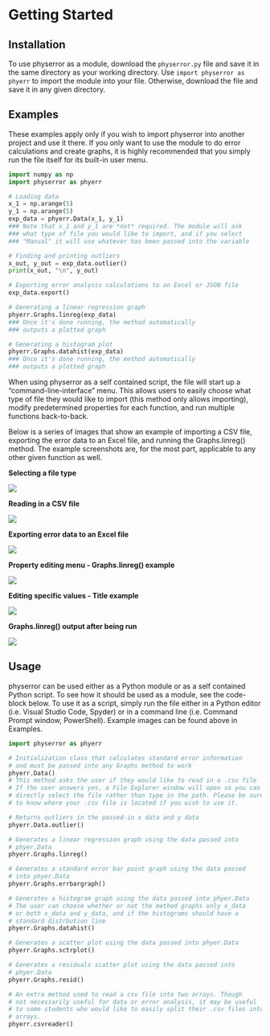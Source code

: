 <!-- physerror documentation master file, created by
sphinx-quickstart on Tue Apr  2 12:58:06 2024.
You can adapt this file completely to your liking, but it should at least
contain the root `toctree` directive. -->

Getting Started
===============

Installation
------------

To use physerror as a module, download the `physerror.py` file and save it in the same directory as your working directory. Use
`import physerror as phyerr` to import the module into your file. Otherwise, download the file and save it in any given directory.

Examples
--------

These examples apply only if you wish to import physerror into another project and use it there. If you only want to use the module
to do error calculations and create graphs, it is highly recommended that you simply run the file itself for its built-in user menu.

```python
import numpy as np
import physerror as phyerr

# Loading data
x_1 = np.arange(5)
y_1 = np.arange(5)
exp_data = phyerr.Data(x_1, y_1)
### Note that x_1 and y_1 are *not* required. The module will ask
### what type of file you would like to import, and if you select
### "Manual" it will use whatever has been passed into the variable

# Finding and printing outliers
x_out, y_out = exp_data.outlier()
print(x_out, "\n", y_out)

# Exporting error analysis calculations to an Excel or JSON file
exp_data.export()

# Generating a linear regression graph
phyerr.Graphs.linreg(exp_data)
### Once it's done running, the method automatically
### outputs a plotted graph

# Generating a histogram plot
phyerr.Graphs.datahist(exp_data)
### Once it's done running, the method automatically
### outputs a plotted graph
```

When using physerror as a self contained script, the file will start up a “command-line-interface” menu. This allows
users to easily choose what type of file they would like to import (this method only allows importing), modify predetermined
properties for each function, and run multiple functions back-to-back.

Below is a series of images that show an example of importing a CSV file, exporting the error data to an Excel file, and running
the Graphs.linreg() method. The example screenshots are, for the most part, applicable to any other given function as well.

**Selecting a file type**

![](https://i.ibb.co/RNKyLf6/file-select.png)

**Reading in a CSV file**

![](https://i.ibb.co/TMDSjrj/csv-read.png)

**Exporting error data to an Excel file**

![](https://i.ibb.co/B32GMGs/excel-export.png)

**Property editing menu - Graphs.linreg() example**

![](https://i.ibb.co/xgY3WvS/prop-edit-linreg.png)

**Editing specific values - Title example**

![](https://i.ibb.co/ThhKKxq/prop-edit-gen.png)

**Graphs.linreg() output after being run**

![](https://i.ibb.co/DfJ9Y8j/linreg-example.png)

Usage
-----

physerror can be used either as a Python module or as a self contained Python script. To see how it should
be used as a module, see the code-block below. To use it as a script, simply run the file either in a Python
editor (i.e. Visual Studio Code, Spyder) or in a command line (i.e. Command Prompt window, PowerShell). Example
images can be found above in Examples.

```python
import physerror as phyerr

# Initialization class that calculates standard error information
# and must be passed into any Graphs method to work
phyerr.Data()
# This method asks the user if they would like to read in a .csv file
# If the user answers yes, a File Explorer window will open so you can
# directly select the file rather than type in the path. Please be sure
# to know where your .csv file is located if you wish to use it.

# Returns outliers in the passed-in x data and y data
phyerr.Data.outlier()

# Generates a linear regression graph using the data passed into
# phyer.Data
phyerr.Graphs.linreg()

# Generates a standard error bar point graph using the data passed
# into phyer.Data
phyerr.Graphs.errbargraph()

# Generates a histogram graph using the data passed into phyer.Data
# The user can choose whether or not the method graphs only x_data
# or both x_data and y_data, and if the histograms should have a
# standard distrbution line
phyerr.Graphs.datahist()

# Generates a scatter plot using the data passed into phyer.Data
phyerr.Graphs.sctrplot()

# Generates a residuals scatter plot using the data passed into
# phyer.Data
phyerr.Graphs.resid()

# An extra method used to read a csv file into two arrays. Though
# not necessarily useful for data or error analysis, it may be useful
# to some students who would like to easily split their .csv files into
# arrays.
phyerr.csvreader()
```
